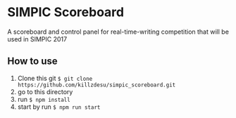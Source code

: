 # SIMPIC Scoreboard
A scoreboard and control panel for real-time-writing competition that will be used in SIMPIC 2017

## How to use
1. Clone this git `$ git clone https://github.com/killzdesu/simpic_scoreboard.git`
2. go to this directory
3. run `$ npm install`
4. start by run `$ npm run start`
